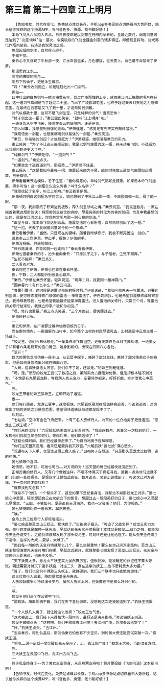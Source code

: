 # 第三篇 第二十四章 江上明月
        【告知书友，时代在变化，免费站点难以长存，手机app多书源站点切换看书大势所趋，站长给你推荐的这个换源APP，听书音色多、换源、找书都好使！】
       本命飞剑从六品跨入五品，日日夜夜都是以剑意在丹田内孕养的，且最近数月，烟雨剑意可是达到了‘剑意领域’这一层次，令突破后的飞剑也蕴含剑意的诸多特征。即便随意挥动，剑光都化作烟雨蒙蒙，有淡淡喜悦灵动之感。
       施展起烟雨剑术，自然得心应手。
       不知不觉。
       秦云心中又浮现了中秋那一夜，江水声音温柔，月色朦胧，在云雾上，自己情不自禁亲了伊萧。
       那温柔的江水……
       高空的朦胧的明月……
       明月下的仙子，更是永生难忘。
       “呼！”秦云收剑而立，却是轻轻吐出一口剑气。
       撕拉——
       口中吐出的白色剑气一瞬间横贯长空，划过广凌郡城的上空，就仿佛江河上朦胧的明月在升起，这一道剑气瞬间便飞了超过二十里，飞出了广凌郡城范围，也终于超过秦云对天地之力感知范围。在最终在云雾层又飞了数十里，才逐渐势弱消散。
       剑气纵横数十里，这可不是飞剑法宝，只是纯粹的剑气！当真恐怖！
       “终于创出这一招了。”秦云露出笑容，“就叫‘江上明月’吧。”
       一道身影从空中飞来，降落在秦云的庭院内，正是伊萧。
       “怎么回事，我感觉到很强的波动。”伊萧连道，“感觉足有先天实丹巅峰层次。”
       “我刚悟出一剑招，也是我烟雨剑诀最强的一剑招。”秦云笑道。
       “秦云，你最强的剑招？才这般威力？”伊萧疑惑，她很清楚秦云的实力。
       秦云笑笑：“为了不让巡天鉴感应到，我是以剑气施展的这一招，并未动用飞剑，不过威力比我预料的还更大了些。”
       “纯粹剑气？”伊萧吃惊，“一道剑气？”
       “一道剑气。”秦云点头。
       “如果放出十道百道剑气，那威势……”伊萧忍不住道。
       秦云摇头：“这是我如今最强一招，施展起来颇为不易，能同时释放三道剑气施展如此招数，已是难得。”
       伊萧看着秦云这模样，忍不住道：“看你得意的，单纯剑气都如此威势，如果用本命飞剑施展，得多可怕！这一剑招怎么这么厉害？叫什么名字？”
       “我刚给起了名字，叫江上明月。”秦云看着伊萧。
       伊萧顿时明白这剑招名字的含义，她也想到了中秋江上那一夜，不由脸微微一红，看了他一眼。
       “那一夜，我剑意终于积累达到极致，跨入剑意领域之境。”秦云说道，“我最近数月，一直在完善着我这烟雨剑诀！将烟雨剑意蕴含的奥妙，尽量完美的转化为厉害的剑招。而其中我最想创出的，就是在江河之上，你我共赏明月那一刻心意的剑法。”
       “直至今日，我本命飞剑达到五品，施展剑法时心有所悟，自然而然创出了这一招。”
       “这一招，代表了我烟雨剑意如今的一个巅峰。”
       秦云看着伊萧，“当然，只是现在的巅峰，随着我继续修行，我会不断完善这一剑的。”
       说着秦云走向伊萧，伸出手，握住了伊萧的手。
       伊萧没有躲，只是脸微红。
       “修行路漫漫，你能和我一起走吗？”秦云看着伊萧。
       伊萧也握着秦云的手，抬头看向秦云：“只愿执子之手，与子偕老，生死不相弃。”
       “生死不相弃！”秦云点头。
       二人看着对方。
       秦云抱住了伊萧，伊萧也在靠在秦云怀里。
       夜，宁静，二人都能听到彼此心跳声。
       “秦云。”伊萧在秦云怀里，轻声说道，“明年二月，我要回一趟神霄门。”
       “回神霄门？有什么事么？”秦云问道。
       “春雷引雷池，这时候是进雷池修炼的好时机。”伊萧说道，“我如今修先天一气雷法，只要达到圆满，便可修炼我神霄门最强的雷法——神霄雷法了。伊氏栽培我，也是希望我能够练成神霄雷法，我师尊教导我，也是希望我能最终能掌神霄雷法。进入雷池闭关修行，只需三个月，等雷池闭关修行结束后，我就立即来广凌和你相见。”
       “嗯，修行也重要。”秦云点头笑道，“三个月而已，很快便过去。”
       伊萧轻轻点头。
       ……
       秦云和伊萧，在广凌郡过着神仙眷侣般的日子。
       而在鄱州境内，一座偏僻的山村中，如今整个山村的村民尽皆死去，山村高空中正发生着一场战斗。
       “蛟龙王，你们今日休想走。”一条条白绫飞舞当空，更有无数白色丝线飞舞纠缠，一绝美女子却有着六条毛茸茸的雪白尾巴，她身影如幻，出现在四面八方各处。
       “滚开！”
       巨大的黑色龙爪仿佛一座小山，从云层中探下，撕碎了部分丝线，撕碎了部分绝美女子的身影。但是其他身影依旧分散在四面八方。
       “大哥，这狐妖身法太厉害，我们杀不了她，赶紧走。”豹妖王则是连道。
       “嗯，走。”愤怒的蛟龙王尝试了数招之后，虽然实力占据绝对优势，但是却根本碰不到对方，“不愧是有九尾狐血脉，等我跨入先天金丹，定要将你抓来，好好折磨，方才泄我心中恶气。”
       呼。
       蛟龙王带着豹妖王猫妖王，立即开始了遁逃。
       轰——
       他们强行遁逃，龙游云雾中，速度极快。六尾狐妖虽然在后面拼命追着，可追着追着，对方就出了她的天地之力感应范围，甚至很快连蛛丝马迹都发现不了了。
       片刻后。
       “七姑娘。”空中有金色飞舟赶来，上有三名人族修行人，为首的一位白袍男子更是连道，“恶龙山三妖王呢？”
       “你们来的太慢！”六尾狐妖绝美面容上有着怒色，“我追逐数月，总算又一次找到他们，一发现他们我就立即告知你们。等你们来，他们都逃掉了！”
       “赶路也得时间，我们已经最快赶来了。”为首白袍男子连解释道。
       “你们巡天盟真没用，看来还是要靠我天妖宫。”六尾狐妖‘晏七娘’满心怒火。
       “论遍布天下人手，也没谁及得上我人族了。”白袍男子安慰道，“只是那头恶龙太过狡猾，逃的也快。”
       晏七娘眼中含泪。
       她愤怒，她不甘，可她也明白……对方说的对！巡天盟的确已经最快速度赶到了。
       正常厉害的修行人，又有几个像她这样，不眠不休满天下疯狂寻找，循着一点蛛丝马迹就不断飞行的一处处探查。是恨意才让她如此疯狂，数月追查，总算走运找到了，可这次让对方逃掉，下一次何时才能找到？
       “就算找到又怎样？”
       “我杀不了他们，一个都杀不了，甚至如果不是仗着身法，我都远不如那蛟龙王对手。”晏七娘心中悲苦，随即想起自己在坟前立下的誓言，想起过去一段段美好的日子，晏七娘心中又涌起无尽恨意，“三郎，不管如何，便是追到天涯海角，我也一定会杀了他们，为你报仇。”
       晏七娘随即化作一道云雾，飘然离去。
       “唉。”
       金舟上的三位修行人却暗暗摇头。
       “晏七娘追那恶龙山三妖王，都快疯了。”白袍男子摇头，“可追了又能怎样？蛟龙王实力太强，修行的本就是魔神一脉传承，早就达到先天实丹境极致！本体又是蛟龙……战力之强，都能和先天金丹境交手。之前我师叔都发现了那头蛟龙王，可最终还是让他给逃了。能从先天金丹境手下逃命，这样的大妖……要杀，太难了。”
       “而且每一州的先天金丹境就那么几个，要么坐镇重地！要么在自己宗派家族内。恶龙山三妖王都很清楚先天金丹境们在哪，早就远远避开，就算那晏七娘发现了恶龙山三妖王。先天金丹境修行人距离远，也来不及啊。”
       “天下妖魔太多，恶龙山三妖王实力虽然算厉害，但很狡猾，能被确定的罪证还不算太夸张。朝廷需要对付天下诸多妖魔，对这三头一直在逃窜的妖王……也不愿耗费太多力量。”
       “算了，我们也奈何不得那三头妖王。就算碰到，我们三个联手也只能勉强缠住。”
       这三位修行人谈着，随即便驾着金舟离去。
       人族和妖魔争斗持续漫长岁月，虽然人族占上风，但妖魔也不是那么好对付的。
       ……
       呼。
       蛟龙王他们三个在云雾中飞行。
       “那狐妖，简直阴魂不散，我们在天下各处游窜，没想到这次还被她追到了。”豹妖王愤恨道。
       “一个人族凡人男子，就让她这么发疯？”蛟龙王也气急。
       “这次被追上，我们接下来得蛰伏一段时间，最好还是离开鄱州。”旁边猫妖王则道。
       蛟龙王微微点头：“这样吧，我们干脆就去江州吧！去江州广凌，将那秦云给宰了！”
       “好。”豹妖王点头，“去江州。”
       “去杀秦云，得到仙晶后，那剑仙秦云怕也有不少宝贝。到时候大哥还能尝试突破一次。”猫妖王道。
       “哈哈……说不定就一举突破到先天金丹了，走，去江州广凌！”蛟龙王大笑，当即改变方向。
       呼。
       三大妖王在云层中飞行，向江州方向飞去。
       ——
       终于私定终身了~~为了男女主定终身，来点月票支持吧！将月票投给《飞剑问道》这本新书吧！
       【告知书友，时代在变化，免费站点难以长存，手机app多书源站点切换看书大势所趋，站长给你推荐的这个换源APP，听书音色多、换源、找书都好使！】